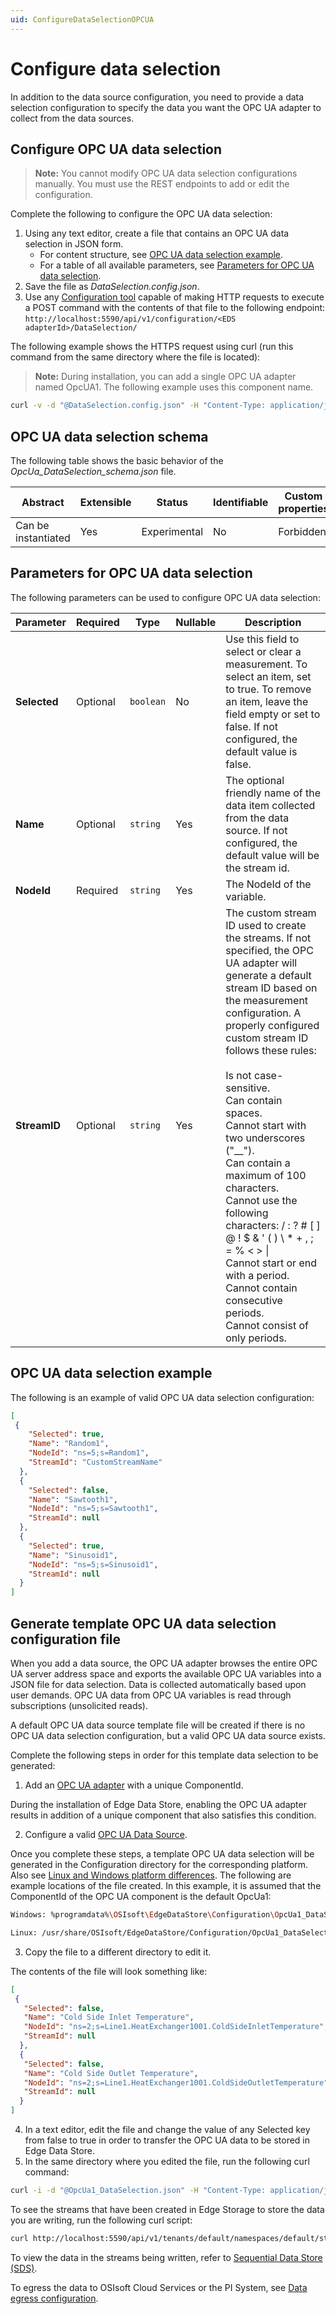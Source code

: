```yaml
---
uid: ConfigureDataSelectionOPCUA
---
```


# Configure data selection

In addition to the data source configuration, you need to provide a data selection configuration to specify the data you want the OPC UA adapter to collect from the data sources.

## Configure OPC UA data selection

> **Note:** You cannot modify OPC UA data selection configurations manually. You must use the REST endpoints to add or edit the configuration.

Complete the following to configure the OPC UA data selection:

1. Using any text editor, create a file that contains an OPC UA data selection in JSON form.
    - For content structure, see [OPC UA data selection example](#opc-ua-data-selection-example).
    - For a table of all available parameters, see [Parameters for OPC UA data selection](#parameters-for-opc-ua-data-selection).
2. Save the file as _DataSelection.config.json_.
3. Use any [Configuration tool](xref:ConfigurationTools) capable of making HTTP requests to execute a POST command with the contents of that file to the following endpoint: `http://localhost:5590/api/v1/configuration/<EDS adapterId>/DataSelection/`

The following example shows the HTTPS request using curl (run this command from the same directory where the file is located):

> **Note:** During installation, you can add a single OPC UA adapter named OpcUA1. The following example uses this component name.

```bash
curl -v -d "@DataSelection.config.json" -H "Content-Type: application/json" "http://localhost:5590/api/v1/configuration/OpcUa1/DataSelection"
```

## OPC UA data selection schema

The following table shows the basic behavior of the _OpcUa_DataSelection_schema.json_ file.

| Abstract            | Extensible | Status       | Identifiable | Custom properties | Additional properties |
| ------------------- | ---------- | ------------ | ------------ | ----------------- | --------------------- |
| Can be instantiated | Yes        | Experimental | No           | Forbidden         | Forbidden             |

## Parameters for OPC UA data selection

The following parameters can be used to configure OPC UA data selection:

| Parameter     | Required | Type | Nullable | Description |
|---------------|----------|------|----------|-------------|
| **Selected** | Optional | `boolean` | No | Use this field to select or clear a measurement. To select an item, set to true. To remove an item, leave the field empty or set to false.  If not configured, the default value is false.|
| **Name**      | Optional | `string` | Yes |The optional friendly name of the data item collected from the data source. If not configured, the default value will be the stream id. |
| **NodeId**    | Required | `string` | Yes | The NodeId of the variable. |
| **StreamID** | Optional | `string` | Yes | The custom stream ID used to create the streams. If not specified, the OPC UA adapter will generate a default stream ID based on the measurement configuration. A properly configured custom stream ID follows these rules:<br><br>Is not case-sensitive.<br>Can contain spaces.<br>Cannot start with two underscores ("__").<br>Can contain a maximum of 100 characters.<br>Cannot use the following characters: / : ? # [ ] @ ! $ & ' ( ) \ * + , ; = % < > &#124;<br>Cannot start or end with a period.<br>Cannot contain consecutive periods.<br>Cannot consist of only periods.

## OPC UA data selection example

The following is an example of valid OPC UA data selection configuration:

```json
[
 {
    "Selected": true,
    "Name": "Random1",
    "NodeId": "ns=5;s=Random1",
    "StreamId": "CustomStreamName"
  },
  {
    "Selected": false,
    "Name": "Sawtooth1",
    "NodeId": "ns=5;s=Sawtooth1",
    "StreamId": null
  },
  {
    "Selected": true,
    "Name": "Sinusoid1",
    "NodeId": "ns=5;s=Sinusoid1",
    "StreamId": null
  }
]
```

## Generate template OPC UA data selection configuration file

When you add a data source, the OPC UA adapter browses the entire OPC UA server address space and exports the available OPC UA variables into a JSON file for data selection. Data is collected automatically based upon user demands. OPC UA data from OPC UA variables is read through subscriptions (unsolicited reads).

A default OPC UA data source template file will be created if there is no OPC UA data selection configuration, but a valid OPC UA data source exists.

Complete the following steps in order for this template data selection to be generated:

1. Add an [OPC UA adapter](xref:EdgeDataStoreConfiguration) with a unique ComponentId. 

  During the installation of Edge Data Store, enabling the OPC UA adapter results in addition of a unique component that also satisfies this condition.
  
2. Configure a valid [OPC UA Data Source](xref:opcUaOverview).

  Once you complete these steps, a template OPC UA data selection will be generated in the Configuration directory for the corresponding platform. Also see [Linux and Windows platform differences](xref:linuxWindows). The following are example locations of the file created. In this example, it is assumed that the ComponentId of the OPC UA component is the default OpcUa1:

   ```bash
   Windows: %programdata%\OSIsoft\EdgeDataStore\Configuration\OpcUa1_DataSelection.json
   
   Linux: /usr/share/OSIsoft/EdgeDataStore/Configuration/OpcUa1_DataSelection.json
   ```

3. Copy the file to a different directory to edit it. 

  The contents of the file will look something like:

  ```json
  [
   {
     "Selected": false,
     "Name": "Cold Side Inlet Temperature",
     "NodeId": "ns=2;s=Line1.HeatExchanger1001.ColdSideInletTemperature",
     "StreamId": null
    },
    {
     "Selected": false,
     "Name": "Cold Side Outlet Temperature",
     "NodeId": "ns=2;s=Line1.HeatExchanger1001.ColdSideOutletTemperature",
     "StreamId": null
    }
  ]
  ```

4. In a text editor, edit the file and change the value of any Selected key from false to true in order to transfer the OPC UA data to be stored in Edge Data Store. 
5. In the same directory where you edited the file, run the following curl command:

  ```bash
  curl -i -d "@OpcUa1_DataSelection.json" -H "Content-Type: application/json" -X PUT http://localhost:5590/api/v1/configuration/OpcUa1/Dataselection
  ```

To see the streams that have been created in Edge Storage to store the data you are writing, run the following curl script:

```bash
curl http://localhost:5590/api/v1/tenants/default/namespaces/default/streams/
```

To view the data in the streams being written, refer to [Sequential Data Store (SDS)](xref:sdsOverview).

To egress the data to OSIsoft Cloud Services or the PI System, see [Data egress configuration](xref:egress).
